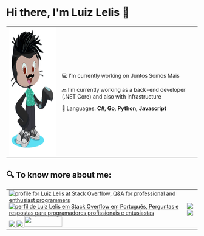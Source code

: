 <style>
td, th, tr {
  border: none!important;
}
</style>
# Hi there, I'm Luiz Lelis 👋

<table>
    <tr>
        <td border-right="4px">
          <img align="left" width="240" height="340" src="https://github.com/luizhlelis/luizhlelis/blob/master/lelis-octocat.png?raw=true">
        </td>
        <td>
          <p>
            💻 I’m currently working on Juntos Somos Mais
          </p>
          <p>
            🔙 I’m currently working as a back-end developer (.NET Core) and also with infrastructure
          </p>
          <p>
            🔨 Languages: <strong>C#, Go, Python, Javascript</strong>
          </p>
        </td>
    </tr>
</table>

## 🔍 To know more about me:

<table>
  <tr>
    <td>
      <a href="https://stackoverflow.com/users/5610329/luiz-lelis"><img src="https://stackoverflow.com/users/flair/5610329.png?theme=dark" width="208" height="58" alt="profile for Luiz Lelis at Stack Overflow, Q&amp;A for professional and enthusiast programmers" title="profile for Luiz Lelis at Stack Overflow, Q&amp;A for professional and enthusiast programmers"></a>
      <a href="https://pt.stackoverflow.com/users/224136/luiz-lelis"><img src="https://pt.stackoverflow.com/users/flair/224136.png?theme=dark" width="208" height="58" alt="perfil de Luiz Lelis em Stack Overflow em Portugu&#234;s, Perguntas e respostas para programadores profissionais e entusiastas" title="perfil de Luiz Lelis em Stack Overflow em Portugu&#234;s, Perguntas e respostas para programadores profissionais e entusiastas"></a>
      <a href="https://twitter.com/luizhlelis">
      <img src="https://img.shields.io/badge/Twitter-1DA1F2?style=for-the-badge&logo=twitter&logoColor=white" />
      </a>
      <a href="https://www.linkedin.com/in/luizhlelis/">
      <img src="https://img.shields.io/badge/LinkedIn-0077B5?style=for-the-badge&logo=linkedin&logoColor=white" />
      </a>
      <a href="https://dev.to/luizhlelis">
      <img src="https://img.shields.io/badge/DEV.TO-%230A0A0A.svg?&style=for-the-badge&logo=dev-dot-to&logoColor=white" width="100" height="28"/>
      </a>
    </td>
    <td>
      <a href="https://github.com/anuraghazra/github-readme-stats" title="About Me">
      <img height=175 align="center" src="https://github-readme-stats.vercel.app/api?username=luizhlelis&show_icons=true&layout=compact&theme=gotham" />
      </a>
      <a href="https://github.com/anuraghazra/github-readme-stats" title="Top Langs">
        <img height=175 align="center" src="https://github-readme-stats.vercel.app/api/top-langs/?username=luizhlelis&layout=compact&theme=gotham">
      </a>
    </td>
  </tr>
</table>
